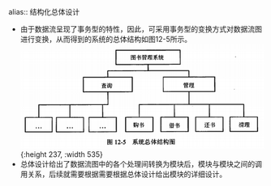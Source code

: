alias:: 结构化总体设计

- 由于数据流呈现了事务型的特性，因此，可采用事务型的变换方式对数据流图进行变换，从而得到的系统的总体结构如图12-5所示。
  ![image.png](../assets/image_1649627856571_0.png){:height 237, :width 535}
- 总体设计给出了数据流图中的各个处理间转换为模块后，模块与模块之间的调用关系，后续就需要根据需要根据总体设计给出模块的详细设计。